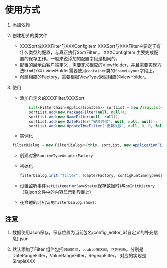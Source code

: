 # 使用方式

1. 添加依赖

2. 创建相关的类文件
    * XXXSort或XXXFilter与XXXConfigItem
        XXXSort与XXXFilter主要定于有什么类型的配置，与真正执行Sort/Filter 。
        XXXConfigItem 主要完成配置的保存工作。一般来说添加的配置字段是相同的。
    * 配置的展示由客户端定义，需要定义相应的ViewHolder，并且需要实现方法`bind(XXX)`
        viewHolder需要使用`container`类的`frameLayout`字段上。
    * 创建相应的Factory，需要根据ViewType返回相应的viewHolder。
3. 使用
    * 添加自定义的XXXFilter/XXXSort

        ```java
            List<FilterChain<ApplicationItem>> sortList = new ArrayList<>();
            sortList.add(new PackageFilter(null, null));
            sortList.add(new NameFilter(null, null));
            sortList.add(new DateFilter("安装时间", null, null, null));
            sortList.add(new UpdateTimeFilter("更新次数", null, 0, 0, false, false));
        ```

    * 实例化

    ```java
    filterDialog = new FilterDialog<>(this, sortList, new ApplicationFilterFactory());
    ```

    * 创建对象`RuntimeTypeAdapterFactory`

    * 初始化

        ```java
        filterDialog.init("filter", adapterFactory, configRuntimeTypeAdapterFactory);
        ```

    * 设置监听事件`setListener`
        `onSaveState`(保存数据时)与`onInitHistory`（将json文件中的内容显示到界面上）
        
    * 在合适的时机调用`filterDialog.show()`
    
## 注意

1. 数据使用Json保存，保存位置为当前包名/config_editor_${自定义的补充信息}.json

2. 默认添加了Filter 组件包括`时间区间`，`double值区间`，`正则判断`。分别是DateRangeFilter，ValueRangeFilter，RegexpFilter。
    对应的实现是SimpleXXX